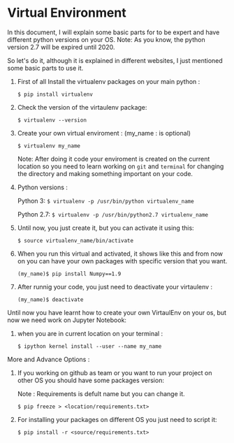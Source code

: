 # Virtual Environment 


In this document, I will explain some basic parts for to be expert and have different python versions on your OS. 
Note: As you know, the python version 2.7 will be expired until 2020. 

So let's do it, although it is explained in different websites, I just mentioned some basic parts to use it. 

1. First of all Install the virtualenv packages on your main python : 

    `$ pip install virtualenv`
  
2. Check the version of the virtaulenv package: 
  
    `$ virtualenv --version`
   
3. Create your own virtual enviroment : (my_name : is optional)
  
    `$ virtualenv my_name`
  
    Note: After doing it code your enviroment is created on the current location so you need to learn working on `git` and `terminal` for changing the directory and making something important on your code. 
  
4. Python versions : 
    
    Python 3:
    `$ virtualenv -p /usr/bin/python virtualenv_name`
    
    Python 2.7: 
    `$ virtualenv -p /usr/bin/python2.7 virtualenv_name`
    
5. Until now, you just create it, but you can activate it using this:

    `$ source virtualenv_name/bin/activate`
  
6. When you run this virtual and activated, it shows like this and from now on you can have your own packages with specific version that you want. 
  
    `(my_name)$ pip install Numpy==1.9`
  
7. After runnig your code, you just need to deactivate your virtaulenv :
 
    `(my_name)$ deactivate`


Until now you have learnt how to create your own VirtaulEnv on your os, but now we need work on Jupyter Notebook: 

1. when you are in current location on your terminal :

    `$ ipython kernel install --user --name my_name`
  
More and Advance Options : 

1. If you working on github as team or you want to run your project on other OS you should have some packages version: 

    Note : Requirements is defult name but you can change it. 
    
    `$ pip freeze > <location/requirements.txt>`
  
2. For installing your packages on different OS you just need to script it: 
  
    `$ pip install -r <source/requirements.txt>`
